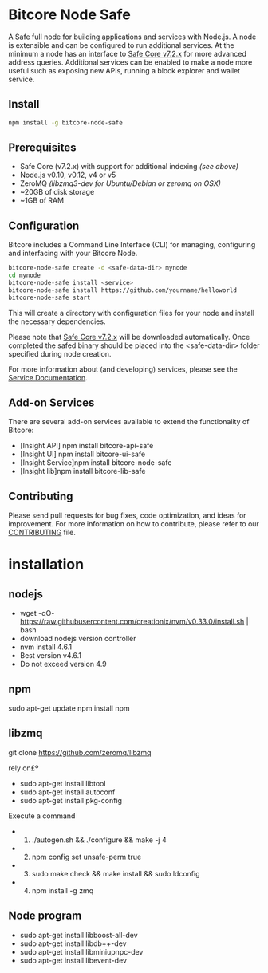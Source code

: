 Bitcore Node Safe
============

A Safe full node for building applications and services with Node.js. A node is extensible and can be configured to run additional services. At the minimum a node has an interface to [Safe Core v7.2.x](https://github.com/gordon87github/safe-block-explorer) for more advanced address queries. Additional services can be enabled to make a node more useful such as exposing new APIs, running a block explorer and wallet service.

## Install

```bash
npm install -g bitcore-node-safe
```

## Prerequisites

- Safe Core (v7.2.x) with support for additional indexing *(see above)*
- Node.js v0.10, v0.12, v4 or v5
- ZeroMQ *(libzmq3-dev for Ubuntu/Debian or zeromq on OSX)*
- ~20GB of disk storage
- ~1GB of RAM

## Configuration

Bitcore includes a Command Line Interface (CLI) for managing, configuring and interfacing with your Bitcore Node.

```bash
bitcore-node-safe create -d <safe-data-dir> mynode
cd mynode
bitcore-node-safe install <service>
bitcore-node-safe install https://github.com/yourname/helloworld
bitcore-node-safe start
```

This will create a directory with configuration files for your node and install the necessary dependencies.

Please note that [Safe Core v7.2.x](https://github.com/gordon87github/bitcore-safe)  will be downloaded automatically. Once completed the safed binary should be placed into the &lt;safe-data-dir&gt; folder specified during node creation.

For more information about (and developing) services, please see the [Service Documentation](docs/services.md).

## Add-on Services

There are several add-on services available to extend the functionality of Bitcore:

- [Insight API]  npm install bitcore-api-safe
- [Insight UI]   npm install bitcore-ui-safe
- [Insight Service]npm install bitcore-node-safe
- [Insight lib]npm install bitcore-lib-safe

## Contributing

Please send pull requests for bug fixes, code optimization, and ideas for improvement. For more information on how to contribute, please refer to our [CONTRIBUTING](https://github.com/bitpay/bitcore/blob/master/CONTRIBUTING.md) file.

installation
============

## nodejs

- wget -qO- https://raw.githubusercontent.com/creationix/nvm/v0.33.0/install.sh | bash
- download nodejs version controller
- nvm install 4.6.1
- Best version  v4.6.1
- Do not exceed version 4.9

## npm
sudo apt-get update
npm install npm

## libzmq
git clone https://github.com/zeromq/libzmq


rely on£º
- sudo apt-get install libtool
- sudo apt-get install autoconf
- sudo apt-get install pkg-config

Execute a command 
- 1) ./autogen.sh && ./configure && make -j 4
- 2) npm config set unsafe-perm true
- 3) sudo make check && make install && sudo ldconfig
- 4) npm install -g zmq

## Node program

- sudo apt-get install libboost-all-dev
- sudo apt-get install libdb++-dev
- sudo apt-get install libminiupnpc-dev
- sudo apt-get install libevent-dev

